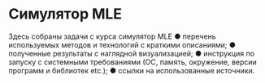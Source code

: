 # Симулятор MLE
Здесь собраны задачи с курса симулятор MLE
● перечень используемых методов и технологий с краткими описаниями;
● полученные результаты с наглядной визуализацией;
● инструкция по запуску с системными требованиями (ОС, память, окружение, версии программ и библиотек etc.);
● ссылки на использованные источники.
